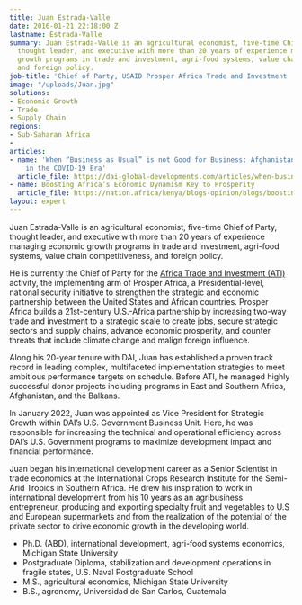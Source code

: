 ```yaml
---
title: Juan Estrada-Valle
date: 2016-01-21 22:18:00 Z
lastname: Estrada-Valle
summary: Juan Estrada-Valle is an agricultural economist, five-time Chief of Party,
  thought leader, and executive with more than 20 years of experience managing economic
  growth programs in trade and investment, agri-food systems, value chain competitiveness,
  and foreign policy.
job-title: 'Chief of Party, USAID Prosper Africa Trade and Investment '
image: "/uploads/Juan.jpg"
solutions:
- Economic Growth
- Trade
- Supply Chain
regions:
- Sub-Saharan Africa
- 
articles:
- name: 'When “Business as Usual” is not Good for Business: Afghanistan-Pakistan Trade
    in the COVID-19 Era'
  article_file: https://dai-global-developments.com/articles/when-business-as-usual-is-not-good-for-business-afghanistan-pakistan-trade-in-the-covid-19-era
- name: Boosting Africa’s Economic Dynamism Key to Prosperity
  article_file: https://nation.africa/kenya/blogs-opinion/blogs/boosting-africa-s-economic-dynamism-key-to-prosperity-4185180
layout: expert
---
```


Juan Estrada-Valle is an agricultural economist, five-time Chief of Party, thought leader, and executive with more than 20 years of experience managing economic growth programs in trade and investment, agri-food systems, value chain competitiveness, and foreign policy.

He is currently the Chief of Party for the [Africa Trade and Investment (ATI)](https://www.dai.com/our-work/projects/africa-trade-and-investment-ati-activity) activity, the implementing arm of Prosper Africa, a Presidential-level, national security initiative to strengthen the strategic and economic partnership between the United States and African countries. Prosper Africa builds a 21st-century U.S.-Africa partnership by increasing two-way trade and investment to a strategic scale to create jobs, secure strategic sectors and supply chains, advance economic prosperity, and counter threats that include climate change and malign foreign influence.

Along his 20-year tenure with DAI, Juan has established a proven track record in leading complex, multifaceted implementation strategies to meet ambitious performance targets on schedule. Before ATI, he managed highly successful donor projects including programs in East and Southern Africa, Afghanistan, and the Balkans. 

In January 2022, Juan was appointed as Vice President for Strategic Growth within DAI’s U.S. Government Business Unit. Here, he was responsible for increasing the technical and operational efficiency across DAI’s U.S. Government programs to maximize development impact and financial performance.

Juan began his international development career as a Senior Scientist in trade economics at the International Crops Research Institute for the Semi-Arid Tropics in Southern Africa. He drew his inspiration to work in international development from his 10 years as an agribusiness entrepreneur, producing and exporting specialty fruit and vegetables to U.S and European supermarkets and from the realization of the potential of the private sector to drive economic growth in the developing world.

* Ph.D. (ABD), international development, agri-food systems economics, Michigan State University
* Postgraduate Diploma, stabilization and development operations in fragile states, U.S. Naval Postgraduate School
* M.S., agricultural economics, Michigan State University
* B.S., agronomy, Universidad de San Carlos, Guatemala
